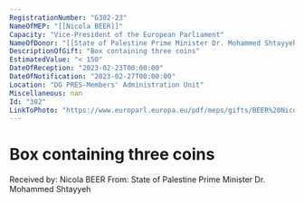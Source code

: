 ```yaml
---
RegistrationNumber: "G302-23"
NameOfMEP: "[[Nicola BEER]]"
Capacity: "Vice-President of the European Parliament"
NameOfDonor: "[[State of Palestine Prime Minister Dr. Mohammed Shtayyeh]]"
DescriptionOfGift: "Box containing three coins"
EstimatedValue: "< 150"
DateOfReception: "2023-02-23T00:00:00"
DateOfNotification: "2023-02-27T00:00:00"
Location: "DG PRES-Members' Administration Unit"
Miscellaneous: nan
Id: "302"
LinkToPhoto: "https://www.europarl.europa.eu/pdf/meps/gifts/BEER%20Nicola_G302-23_1679660879087.jpg#"
---
```


# Box containing three coins

Received by: Nicola BEER
From: State of Palestine Prime Minister Dr. Mohammed Shtayyeh
